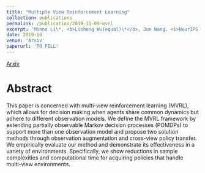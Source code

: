 ```yaml
---
title: "Multiple View Reinforcement Learning"
collection: publications
permalink: /publication/2019-11-09-mvrl
excerpt: 'Minne Li\*, <b>Lisheng Wu(equal)\*</b>, Jun Wang. <i>NeurIPS 2019.</i>'
date: 2019-10
venue: 'Arxiv'
paperurl: 'TO FILL'
---
```


[Arxiv](https://arxiv.org/pdf/1910.08285.pdf)

# Abstract

This paper is concerned with multi-view reinforcement learning (MVRL), which allows for decision making when agents share common dynamics but adhere to different observation models. We define the MVRL framework by extending partially observable Markov decision processes (POMDPs) to support more than one observation model and propose two solution methods through observation augmentation and cross-view policy transfer. We empirically evaluate our method and demonstrate its effectiveness in a variety of environments. Specifically, we show reductions in sample complexities and computational time for acquiring policies that handle multi-view environments.
